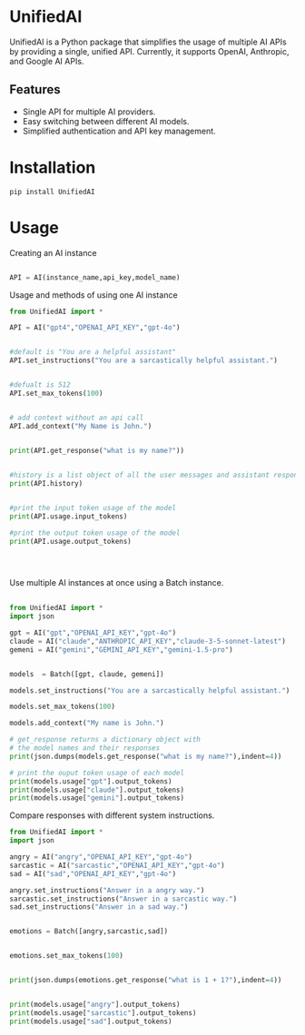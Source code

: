 UnifiedAI
=========

UnifiedAI is a Python package that simplifies the usage of multiple AI APIs by providing a single, unified API. Currently, it supports OpenAI, Anthropic, and Google AI APIs.


## Features

- Single API for multiple AI providers.
- Easy switching between different AI models.
- Simplified authentication and API key management.


Installation
============


    pip install UnifiedAI


Usage
========


Creating an AI instance
```python

API = AI(instance_name,api_key,model_name)

```

Usage and methods of using one AI instance

```python  
from UnifiedAI import *

API = AI("gpt4","OPENAI_API_KEY","gpt-4o")


#default is "You are a helpful assistant"
API.set_instructions("You are a sarcastically helpful assistant.")


#defualt is 512
API.set_max_tokens(100)


# add context without an api call
API.add_context("My Name is John.")


print(API.get_response("what is my name?"))

    
#history is a list object of all the user messages and assistant responses. 
print(API.history)


#print the input token usage of the model
print(API.usage.input_tokens)

#print the output token usage of the model
print(API.usage.output_tokens)


    
```

Use multiple AI instances at once using a Batch instance.


```python
    
from UnifiedAI import *
import json

gpt = AI("gpt","OPENAI_API_KEY","gpt-4o")
claude = AI("claude","ANTHROPIC_API_KEY","claude-3-5-sonnet-latest")
gemeni = AI("gemini","GEMINI_API_KEY","gemini-1.5-pro")


models  = Batch([gpt, claude, gemeni])

models.set_instructions("You are a sarcastically helpful assistant.")

models.set_max_tokens(100)

models.add_context("My name is John.")

# get_response returns a dictionary object with
# the model names and their responses
print(json.dumps(models.get_response("what is my name?"),indent=4))

# print the ouput token usage of each model
print(models.usage["gpt"].output_tokens)
print(models.usage["claude"].output_tokens)
print(models.usage["gemini"].output_tokens)

```

Compare responses with different system instructions. 

```python
from UnifiedAI import *
import json

angry = AI("angry","OPENAI_API_KEY","gpt-4o")
sarcastic = AI("sarcastic","OPENAI_API_KEY","gpt-4o")
sad = AI("sad","OPENAI_API_KEY","gpt-4o")

angry.set_instructions("Answer in a angry way.")
sarcastic.set_instructions("Answer in a sarcastic way.")
sad.set_instructions("Answer in a sad way.")


emotions = Batch([angry,sarcastic,sad])


emotions.set_max_tokens(100)


print(json.dumps(emotions.get_response("what is 1 + 1?"),indent=4))


print(models.usage["angry"].output_tokens)
print(models.usage["sarcastic"].output_tokens)
print(models.usage["sad"].output_tokens)

```
